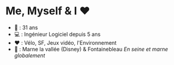 # Me, Myself & I ❤️

- 📆 : 31 ans
- 💻 : Ingénieur Logiciel depuis 5 ans
- ❤️ : Vélo, SF, Jeux vidéo, l'Environnement
- 📍 : Marne la vallée (Disney) & Fontainebleau _En seine et marne globalement_

